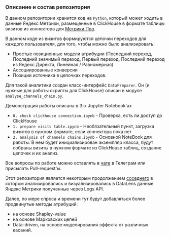 ### Описание и состав репозитория

В данном репозитории хранится код на `Python`, который может ходить в данные Яндекс Метрики, размещенные в ClickHouse в формате таблицы визитов из коннектора для [Метрики Про](https://yandex.ru/support/metrica/pro/cloud.html).

В данном коде из визитов формируются цепочки переходов для каждого пользователя, для того, чтобы можно было анализировать:
* Простые позиционные модели атрибуции (Последний переход, Последний значимый переход, Первый переход, Последний переход из Яндекс Директа, Линейная / Равномерная)
* Ассоциированные конверсии
* Позиции источника в цепочках переходов.

Для такой аналитики создан класс-интерфейс `DataPreparer`. Он (и нужные для работы скрипты для ClickHouse) описан в модуле `analyse_channels_chain.py`.

Демонстрация работы описана в 3-х Jupyter Notebook'ах
* `0. check clickhouse connection.ipynb` - Проверка, есть ли доступ до ClickHouse
* `1. prepare visits table.ipynb` - Необязательный пункт, загрузка визитов в нужном формате, если коннектора пока нет
* `2. analysis of channels chains.ipynb` - Основной NoteBook для работы. В нем будет инициализирован экземпляр класса, будут собраны визиты в нужном формате из ClickHouse таблиц, создание цепочек и их анализ.

Все вопросы по работе можно оставлять в [чате](https://t.me/+iOX-bP4j-xg2MWMy) в Телеграм или присылать Pull-request'ы. 

Этот репозитория является некоторым продолжением [соседнего](https://github.com/zhdanchik/yandex_metrika_cloud_case) в котором анализировались и визуализировались в DataLens данные Яндекс Метрики полученные через Logs API. 

Далее, по мере спроса и времени тут будут добавляться более продвинутые методы атрибуций:
- на основе Shapley-value
- на основе Марковских цепей
- Data-driven, на основе моделирования эффекта от различных касаний.
